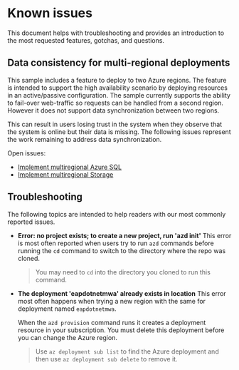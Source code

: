 # Known issues
This document helps with troubleshooting and provides an introduction to the most requested features, gotchas, and questions.

## Data consistency for multi-regional deployments

This sample includes a feature to deploy to two Azure regions. The feature is intended to support the high availability scenario by deploying resources in an active/passive configuration. The sample currently supports the ability to fail-over web-traffic so requests can be handled from a second region. However it does not support data synchronization between two regions. 

This can result in users losing trust in the system when they observe that the system is online but their data is missing. The following issues represent the work remaining to address data synchronization.

Open issues:
* [Implement multiregional Azure SQL](https://github.com/Azure/reliable-web-app-pattern-dotnet/issues/44)
* [Implement multiregional Storage](https://github.com/Azure/reliable-web-app-pattern-dotnet/issues/122)

## Troubleshooting
The following topics are intended to help readers with our most commonly reported issues.

* **Error: no project exists; to create a new project, run 'azd init'**
    This error is most often reported when users try to run `azd` commands before running the `cd` command to switch to the directory where the repo was cloned.

    > You may need to `cd` into the directory you cloned to run this command.

* **The deployment 'eapdotnetmwa' already exists in location**
    This error most often happens when trying a new region with the same for deployment named `eapdotnetmwa`.

    When the `azd provision` command runs it creates a deployment resource in your subscription. You must delete this deployment before you can change the Azure region.

    > Use `az deployment sub list` to find the Azure deployment and then use `az deployment sub delete` to remove it.
